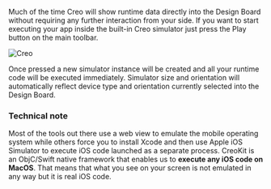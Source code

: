 Much of the time Creo will show runtime data directly into the Design Board without requiring any further interaction from your side. If you want to start executing your app inside the built-in Creo simulator just press the Play button on the main toolbar.

![Creo](simulator.png)

Once pressed a new simulator instance will be created and all your runtime code will be executed immediately. Simulator size and orientation will automatically reflect device type and orientation currently selected into the Design Board.

### Technical note
Most of the tools out there use a web view to emulate the mobile operating system while others force you to install Xcode and then use Apple iOS Simulator to execute iOS code launched as a separate process. CreoKit is an ObjC/Swift native framework that enables us to **execute any iOS code on MacOS**. That means that what you see on your screen is not emulated in any way but it is real iOS code.